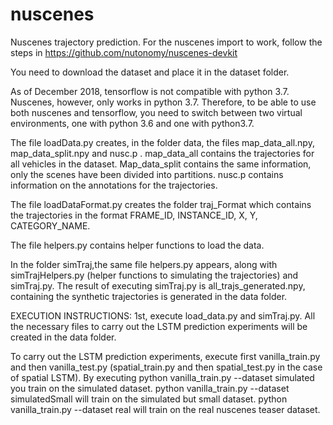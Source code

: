 # nuscenes
Nuscenes trajectory prediction.
For the nuscenes import to work, follow the steps in https://github.com/nutonomy/nuscenes-devkit

You need to download the dataset and place it in the dataset folder. 

As of December 2018, tensorflow is not compatible with python 3.7. Nuscenes, however, only works in python 3.7. Therefore, to be able to use both nuscenes and tensorflow, you need to switch between two virtual environments, one with python 3.6 and one with python3.7.

The file loadData.py creates, in the folder data, the files map_data_all.npy, map_data_split.npy and nusc.p . 
map_data_all contains the trajectories for all vehicles in the dataset. Map_data_split contains the same information, only the scenes have been divided into partitions. nusc.p contains information on the annotations for the trajectories.

The file loadDataFormat.py creates the folder traj_Format which contains the trajectories in the format FRAME_ID, INSTANCE_ID, X, Y, CATEGORY_NAME.

The file helpers.py contains helper functions to load the data.

In the folder simTraj,the same file helpers.py appears, along with simTrajHelpers.py (helper functions to simulating the trajectories) and simTraj.py. The result of executing simTraj.py is all_trajs_generated.npy, containing the synthetic trajectories is generated in the data folder.

EXECUTION INSTRUCTIONS:
1st, execute load_data.py and simTraj.py. All the necessary files to carry out the LSTM prediction experiments will be created in the data folder.

To carry out the LSTM prediction experiments, execute first vanilla_train.py and then vanilla_test.py (spatial_train.py and then spatial_test.py in the case of spatial LSTM). By executing 
python vanilla_train.py --dataset simulated you train on the simulated dataset. python vanilla_train.py --dataset simulatedSmall will train on the simulated but small dataset. python vanilla_train.py --dataset real will train on 
the real nuscenes teaser dataset.

